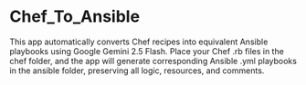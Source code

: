 # Chef_To_Ansible
This app automatically converts Chef recipes into equivalent Ansible playbooks using Google Gemini 2.5 Flash. Place your Chef .rb files in the chef folder, and the app will generate corresponding Ansible .yml playbooks in the ansible folder, preserving all logic, resources, and comments.
